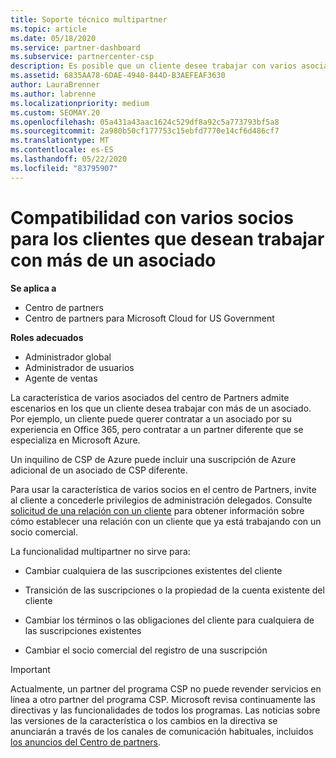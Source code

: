```yaml
---
title: Soporte técnico multipartner
ms.topic: article
ms.date: 05/18/2020
ms.service: partner-dashboard
ms.subservice: partnercenter-csp
description: Es posible que un cliente desee trabajar con varios asociados en el programa proveedor de soluciones en la nube que se especializan en servicios diferentes.
ms.assetid: 6835AA78-6DAE-4940-844D-B3AEFEAF3630
author: LauraBrenner
ms.author: labrenne
ms.localizationpriority: medium
ms.custom: SEOMAY.20
ms.openlocfilehash: 05a431a43aac1624c529df8a92c5a773793bf5a8
ms.sourcegitcommit: 2a980b50cf177753c15ebfd7770e14cf6d486cf7
ms.translationtype: MT
ms.contentlocale: es-ES
ms.lasthandoff: 05/22/2020
ms.locfileid: "83795907"
---
```

# <a name="multi-partner-support-for-customers-who-want-to-work-with-more-than-one-partner"></a>Compatibilidad con varios socios para los clientes que desean trabajar con más de un asociado

**Se aplica a**

-  Centro de partners
-  Centro de partners para Microsoft Cloud for US Government

**Roles adecuados**
-   Administrador global
-   Administrador de usuarios
-   Agente de ventas

La característica de varios asociados del centro de Partners admite escenarios en los que un cliente desea trabajar con más de un asociado. Por ejemplo, un cliente puede querer contratar a un asociado por su experiencia en Office 365, pero contratar a un partner diferente que se especializa en Microsoft Azure. 

Un inquilino de CSP de Azure puede incluir una suscripción de Azure adicional de un asociado de CSP diferente.

Para usar la característica de varios socios en el centro de Partners, invite al cliente a concederle privilegios de administración delegados. Consulte [solicitud de una relación con un cliente](request-a-relationship-with-a-customer.md) para obtener información sobre cómo establecer una relación con un cliente que ya está trabajando con un socio comercial.

La funcionalidad multipartner no sirve para:

- Cambiar cualquiera de las suscripciones existentes del cliente

- Transición de las suscripciones o la propiedad de la cuenta existente del cliente

- Cambiar los términos o las obligaciones del cliente para cualquiera de las suscripciones existentes

- Cambiar el socio comercial del registro de una suscripción

> [!IMPORTANT]  
> Actualmente, un partner del programa CSP no puede revender servicios en línea a otro partner del programa CSP. Microsoft revisa continuamente las directivas y las funcionalidades de todos los programas. Las noticias sobre las versiones de la característica o los cambios en la directiva se anunciarán a través de los canales de comunicación habituales, incluidos [los anuncios del Centro de partners](https://partner.microsoft.com/pcv/announcements).






